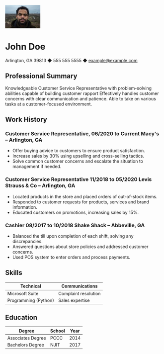![alt text](image.png)
# John Doe

Arlington, GA 39813 ◆ 555 555 5555 ◆ example@example.com

## Professional Summary
Knowledgeable Customer Service Representative with problem-solving abilities capable of building customer rapport Effectively handles customer concerns with clear communication and patience. Able to take on various tasks at a customer-focused environment.

## Work History

### Customer Service Representative, 06/2020 to Current Macy's –  Arlington, GA
- Offer buying advice to customers to ensure product satisfaction.
- Increase sales by 30% using upselling and cross-selling tactics.
- Solve common customer concerns and escalate the situation to management if needed.

### Customer Service Representative 11/2018 to 05/2020 Levis Strauss & Co – Arlington, GA
- Located products in the store and placed orders of out-of-stock items.
- Responded to customer requests for products, services and brand information.
- Educated customers on promotions, increasing sales by 15%.

### Cashier 08/2017 to 10/2018 Shake Shack – Abbeville, GA

- Balanced the till upon completion of each shift, solving any discrepancies.
- Answered questions about store policies and addressed customer concerns.
- Used POS system to enter orders and process payments.

## Skills

| Technical            | Communications      |
|----------------------|---------------------|
| Microsoft Suite      | Complaint resolution|
| Programming (Python) | Sales expertise     |

## Education

| Degree          | School | Year |
|-----------------|--------|------|
| Associates Degree | PCCC  | 2014 |
| Bachelors Degree  | NJIT  | 2017 |
